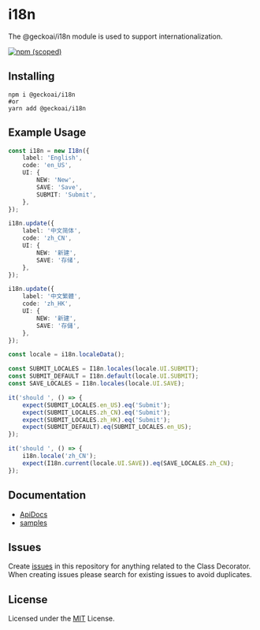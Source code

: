 # i18n
The @geckoai/i18n module is used to support internationalization.

[![npm (scoped)](https://img.shields.io/npm/v/@geckoai/i18n)](https://www.npmjs.com/package/@geckoai/i18n)

## Installing

```shell
npm i @geckoai/i18n
#or
yarn add @geckoai/i18n
```

## Example Usage

```ts
const i18n = new I18n({
    label: 'English',
    code: 'en_US',
    UI: {
        NEW: 'New',
        SAVE: 'Save',
        SUBMIT: 'Submit',
    },
});

i18n.update({
    label: '中文简体',
    code: 'zh_CN',
    UI: {
        NEW: '新建',
        SAVE: '存储',
    },
});

i18n.update({
    label: '中文繁體',
    code: 'zh_HK',
    UI: {
        NEW: '新建',
        SAVE: '存儲',
    },
});

const locale = i18n.localeData();

const SUBMIT_LOCALES = I18n.locales(locale.UI.SUBMIT);
const SUBMIT_DEFAULT = I18n.default(locale.UI.SUBMIT);
const SAVE_LOCALES = I18n.locales(locale.UI.SAVE);

it('should ', () => {
    expect(SUBMIT_LOCALES.en_US).eq('Submit');
    expect(SUBMIT_LOCALES.zh_CN).eq('Submit');
    expect(SUBMIT_LOCALES.zh_HK).eq('Submit');
    expect(SUBMIT_DEFAULT).eq(SUBMIT_LOCALES.en_US);
});

it('should ', () => {
    i18n.locale('zh_CN');
    expect(I18n.current(locale.UI.SAVE)).eq(SAVE_LOCALES.zh_CN);
});
```

## Documentation
- [ApiDocs](https://geckoai.github.io/i18n/)
- [samples](https://github.com/geckoai/i18n/tree/master/sample)


## Issues
Create [issues](https://github.com/geckoai/i18n/issues) in this repository for anything related to the Class Decorator. When creating issues please search for existing issues to avoid duplicates.


## License
Licensed under the [MIT](https://github.com/geckoai/i18n/blob/master/LICENSE) License.
